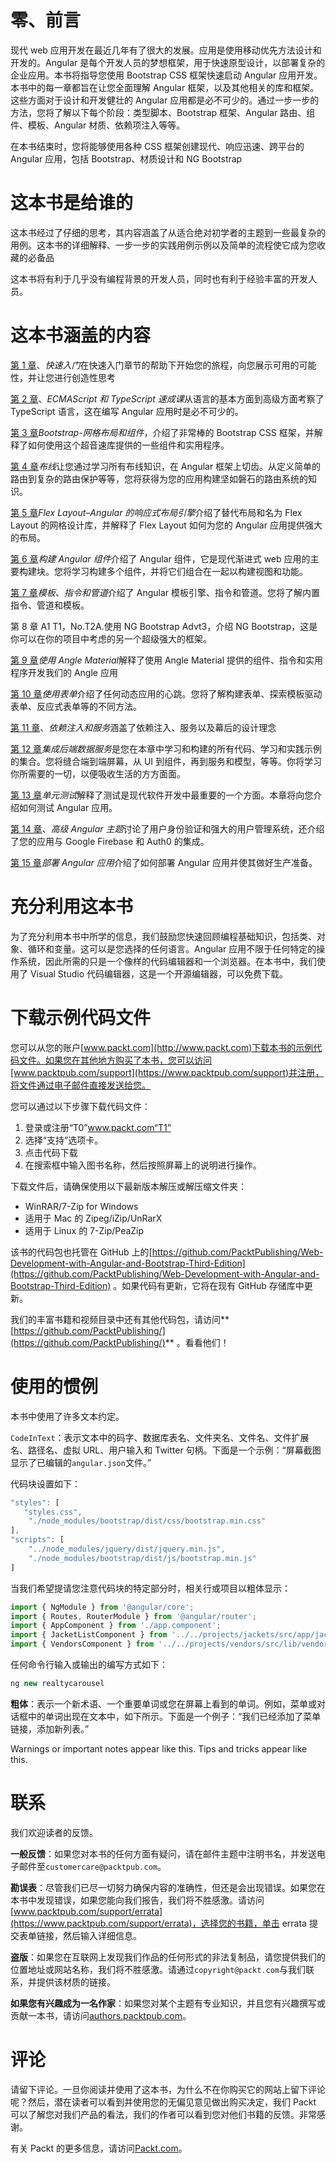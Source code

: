 

# 零、前言



现代 web 应用开发在最近几年有了很大的发展。应用是使用移动优先方法设计和开发的。Angular 是每个开发人员的梦想框架，用于快速原型设计，以部署复杂的企业应用。本书将指导您使用 Bootstrap CSS 框架快速启动 Angular 应用开发。本书中的每一章都旨在让您全面理解 Angular 框架，以及其他相关的库和框架。这些方面对于设计和开发健壮的 Angular 应用都是必不可少的。通过一步一步的方法，您将了解以下每个阶段：类型脚本、Bootstrap 框架、Angular 路由、组件、模板、Angular 材质、依赖项注入等等。

在本书结束时，您将能够使用各种 CSS 框架创建现代、响应迅速、跨平台的 Angular 应用，包括 Bootstrap、材质设计和 NG Bootstrap



# 这本书是给谁的



这本书经过了仔细的思考，其内容涵盖了从适合绝对初学者的主题到一些最复杂的用例。这本书的详细解释、一步一步的实践用例示例以及简单的流程使它成为您收藏的必备品

这本书将有利于几乎没有编程背景的开发人员，同时也有利于经验丰富的开发人员。



# 这本书涵盖的内容



[第 1 章](01.html)、*快速入门*在快速入门章节的帮助下开始您的旅程，向您展示可用的可能性，并让您进行创造性思考

[第 2 章](02.html)、*ECMAScript 和 TypeScript 速成课*从语言的基本方面到高级方面考察了 TypeScript 语言，这在编写 Angular 应用时是必不可少的。

[第 3 章](03.html)*Bootstrap-网格布局和组件*，介绍了非常棒的 Bootstrap CSS 框架，并解释了如何使用这个超音速库提供的一些组件和实用程序。

[第 4 章](04.html)*布线*让您通过学习所有布线知识，在 Angular 框架上切齿。从定义简单的路由到复杂的路由保护等等，您将获得为您的应用构建坚如磐石的路由系统的知识。

[第 5 章](05.html)*Flex Layout–Angular 的响应式布局引擎*介绍了替代布局和名为 Flex Layout 的网格设计库，并解释了 Flex Layout 如何为您的 Angular 应用提供强大的布局。

[第 6 章](06.html)*构建 Angular 组件*介绍了 Angular 组件，它是现代渐进式 web 应用的主要构建块。您将学习构建多个组件，并将它们组合在一起以构建视图和功能。

[第 7 章](07.html)*模板、指令和管道*介绍了 Angular 模板引擎、指令和管道。您将了解内置指令、管道和模板。

第 8 章 A1 T1，No.T2A.使用 NG Bootstrap Advt3，介绍 NG Bootstrap，这是你可以在你的项目中考虑的另一个超级强大的框架。

[第 9 章](09.html)*使用 Angle Material*解释了使用 Angle Material 提供的组件、指令和实用程序开发我们的 Angle 应用

[第 10 章](10.html)*使用表单*介绍了任何动态应用的心跳。您将了解构建表单、探索模板驱动表单、反应式表单等的不同方法。

[第 11 章](11.html)、*依赖注入和服务*涵盖了依赖注入、服务以及幕后的设计理念

[第 12 章](12.html)*集成后端数据服务*是您在本章中学习和构建的所有代码、学习和实践示例的集合。您将缝合端到端屏幕，从 UI 到组件，再到服务和模型，等等。你将学习你所需要的一切，以便吸收生活的方方面面。

[第 13 章](13.html)*单元测试*解释了测试是现代软件开发中最重要的一个方面。本章将向您介绍如何测试 Angular 应用。

[第 14 章](14.html)、*高级 Angular 主题*讨论了用户身份验证和强大的用户管理系统，还介绍了您的应用与 Google Firebase 和 Auth0 的集成。

[第 15 章](15.html)*部署 Angular 应用*介绍了如何部署 Angular 应用并使其做好生产准备。



# 充分利用这本书



为了充分利用本书中所学的信息，我们鼓励您快速回顾编程基础知识，包括类、对象、循环和变量。这可以是您选择的任何语言。Angular 应用不限于任何特定的操作系统，因此所需的只是一个像样的代码编辑器和一个浏览器。在本书中，我们使用了 Visual Studio 代码编辑器，这是一个开源编辑器，可以免费下载。



# 下载示例代码文件



您可以从您的账户[www.packt.com](http://www.packt.com)下载本书的示例代码文件。如果您在其他地方购买了本书，您可以访问[www.packtpub.com/support](https://www.packtpub.com/support)并注册，将文件通过电子邮件直接发送给您。

您可以通过以下步骤下载代码文件：

1.  登录或注册“T0”www.packt.com“T1”
2.  选择“支持”选项卡。
3.  点击代码下载
4.  在搜索框中输入图书名称，然后按照屏幕上的说明进行操作。

下载文件后，请确保使用以下最新版本解压或解压缩文件夹：

*   WinRAR/7-Zip for Windows
*   适用于 Mac 的 Zipeg/iZip/UnRarX
*   适用于 Linux 的 7-Zip/PeaZip

该书的代码包也托管在 GitHub 上的[https://github.com/PacktPublishing/Web-Development-with-Angular-and-Bootstrap-Third-Edition](https://github.com/PacktPublishing/Web-Development-with-Angular-and-Bootstrap-Third-Edition) 。如果代码有更新，它将在现有 GitHub 存储库中更新。

我们的丰富书籍和视频目录中还有其他代码包，请访问**[https://github.com/PacktPublishing/](https://github.com/PacktPublishing/)** 。看看他们！



# 使用的惯例



本书中使用了许多文本约定。

`CodeInText`：表示文本中的码字、数据库表名、文件夹名、文件名、文件扩展名、路径名、虚拟 URL、用户输入和 Twitter 句柄。下面是一个示例：“屏幕截图显示了已编辑的`angular.json`文件。”

代码块设置如下：

```ts
"styles": [
   "styles.css",
    "./node_modules/bootstrap/dist/css/bootstrap.min.css"
],
"scripts": [
    "../node_modules/jquery/dist/jquery.min.js",
    "./node_modules/bootstrap/dist/js/bootstrap.min.js"
]  
```

当我们希望提请您注意代码块的特定部分时，相关行或项目以粗体显示：

```ts
import { NgModule } from '@angular/core';
import { Routes, RouterModule } from '@angular/router';
import { AppComponent } from './app.component';
import { JacketListComponent } from '../../projects/jackets/src/app/jacket-list/jacket-list.component';
import { VendorsComponent } from '../../projects/vendors/src/lib/vendors.component';
```

任何命令行输入或输出的编写方式如下：

```ts
ng new realtycarousel
```

**粗体**：表示一个新术语、一个重要单词或您在屏幕上看到的单词。例如，菜单或对话框中的单词出现在文本中，如下所示。下面是一个例子：“我们已经添加了菜单链接，添加新列表。”

Warnings or important notes appear like this. Tips and tricks appear like this.



# 联系



我们欢迎读者的反馈。

**一般反馈**：如果您对本书的任何方面有疑问，请在邮件主题中注明书名，并发送电子邮件至`customercare@packtpub.com`。

**勘误表**：尽管我们已尽一切努力确保内容的准确性，但还是会出现错误。如果您在本书中发现错误，如果您能向我们报告，我们将不胜感激。请访问[www.packtpub.com/support/errata](https://www.packtpub.com/support/errata)，选择您的书籍，单击 errata 提交表单链接，然后输入详细信息。

**盗版**：如果您在互联网上发现我们作品的任何形式的非法复制品，请您提供我们的位置地址或网站名称，我们将不胜感激。请通过`copyright@packt.com`与我们联系，并提供该材质的链接。

**如果您有兴趣成为一名作家**：如果您对某个主题有专业知识，并且您有兴趣撰写或贡献一本书，请访问[authors.packtpub.com](http://authors.packtpub.com/)。



# 评论



请留下评论。一旦你阅读并使用了这本书，为什么不在你购买它的网站上留下评论呢？然后，潜在读者可以看到并使用您的无偏见意见做出购买决定，我们 Packt 可以了解您对我们产品的看法，我们的作者可以看到您对他们书籍的反馈。非常感谢。

有关 Packt 的更多信息，请访问[Packt.com](http://www.packt.com/)。